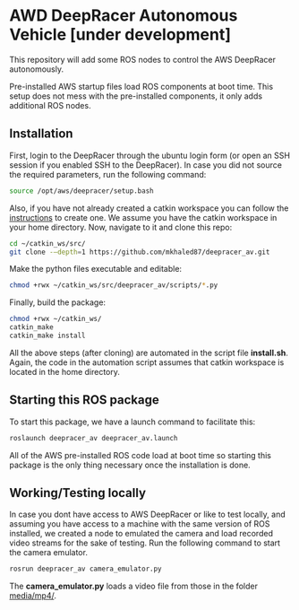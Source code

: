 # AWD DeepRacer Autonomous Vehicle [under development]

This repository will add some ROS nodes to control the AWS DeepRacer autonomously.

Pre-installed AWS startup files load ROS components at boot time.  This setup does not mess with the pre-installed components, it only adds additional ROS nodes.  

## Installation

First, login to the DeepRacer through the ubuntu login form (or open an SSH session if you enabled SSH to the DeepRacer). In case you did not source the required parameters, run the following command:

```bash
source /opt/aws/deepracer/setup.bash
```

Also, if you have not already created a catkin workspace you can follow the [instructions](http://wiki.ros.org/catkin/Tutorials/create_a_workspace) to create one. We assume you have the catkin workspace in your home directory.
Now, navigate to it and clone this repo:

```bash
cd ~/catkin_ws/src/
git clone -–depth=1 https://github.com/mkhaled87/deepracer_av.git
```

Make the python files executable and editable:

```bash
chmod +rwx ~/catkin_ws/src/deepracer_av/scripts/*.py
```

Finally, build the package:

```bash
chmod +rwx ~/catkin_ws/
catkin_make
catkin_make install
```

All the above steps (after cloning) are automated in the script file **install.sh**. Again, the code in the automation script assumes that catkin workspace is located in the home directory.

## Starting this ROS package

To start this package, we have a launch command to facilitate this:

```bash
roslaunch deepracer_av deepracer_av.launch
```

All of the AWS pre-installed ROS code load at boot time so starting this package is the only thing necessary once the installation is done.


## Working/Testing locally

In case you dont have access to AWS DeepRacer or like to test locally, and assuming you have access to a machine
with the same version of ROS installed, we created a node to emulated the camera and load recorded video streams
for the sake of testing. Run the following command to start the camera emulator.

```bash
rosrun deepracer_av camera_emulator.py
```

The **camera_emulator.py** loads a video file from those in the folder [media/mp4/](/media/mp4/).

